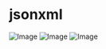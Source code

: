 # jsonxml
![Image](https://github.com/user-attachments/assets/855df9fe-8da6-4865-9d98-11a178d9a578)
![Image](https://github.com/user-attachments/assets/9993c9d2-4363-42e9-866f-c25344c4e3fb)
![Image](https://github.com/user-attachments/assets/bd54761a-9ed9-4cd7-a432-27fc560f9d92)
